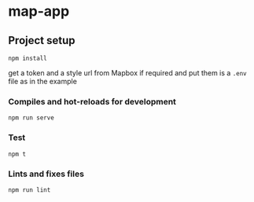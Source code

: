 # map-app

## Project setup

```
npm install
```

get a token and a style url from Mapbox if required and put them is a ``.env`` file as in the example

### Compiles and hot-reloads for development
```
npm run serve
```

### Test

```
npm t
```

### Lints and fixes files
```
npm run lint
```
